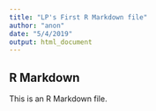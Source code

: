 ```yaml
---
title: "LP's First R Markdown file"
author: "anon"
date: "5/4/2019"
output: html_document
---
```


## R Markdown

This is an R Markdown file.

